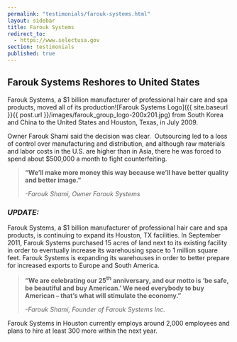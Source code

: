 ```yaml
---
permalink: "testimonials/farouk-systems.html"
layout: sidebar
title: Farouk Systems
redirect_to:
  - https://www.selectusa.gov
section: testimonials
published: true
---
```


## Farouk Systems Reshores to United States

Farouk Systems, a $1 billion manufacturer of professional hair care and spa products, moved all of its production<span class="imgright">![Farouk Systems Logo]({{ site.baseurl }}{{ post.url }}/images/farouk_group_logo-200x201.jpg)</span> from South Korea and China to the United States and Houston, Texas, in July 2009. 

Owner Farouk Shami said the decision was clear.&nbsp; Outsourcing led to a loss of control over manufacturing and distribution, and although raw materials and labor costs in the U.S. are higher than in Asia, there he was forced to spend about $500,000 a month to fight counterfeiting. 

> **“We’ll make more money this way because we’ll have better quality and better image.”**
> 
> _-Farouk Shami, Owner Farouk Systems_

### _UPDATE:_

Farouk Systems, a $1 billion manufacturer of professional hair care and spa products, is continuing to expand its Houston, TX facilities. In September 2011, Farouk Systems purchased 15 acres of land next to its existing facility in order to eventually increase its warehousing space to 1 million square feet. Farouk Systems is expanding its warehouses in order to better prepare for increased exports to Europe and South America. 

> **“We are celebrating our 25<sup>th</sup> anniversary, and our motto is ‘be safe, be beautiful and buy American.’ We need everybody to buy American – that’s what will stimulate the economy.”**
> 
> _-Farouk Shami, Founder of Farouk Systems Inc._

Farouk Systems in Houston currently employs around 2,000 employees and plans to hire at least 300 more within the next year.
